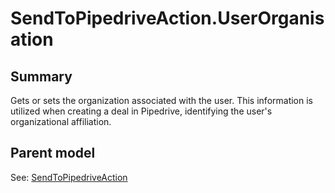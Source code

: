 # SendToPipedriveAction.UserOrganisation

## Summary

Gets or sets the organization associated with the user.
This information is utilized when creating a deal in Pipedrive, identifying the user's organizational affiliation.

## Parent model

See: [SendToPipedriveAction](SendToPipedriveAction.md)
